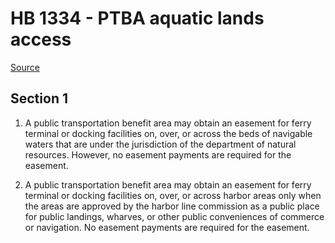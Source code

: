 # HB 1334 - PTBA aquatic lands access

[Source](http://lawfilesext.leg.wa.gov/biennium/2023-24/Pdf/Bills/House%20Bills/1334.pdf)

## Section 1
1. A public transportation benefit area may obtain an easement for ferry terminal or docking facilities on, over, or across the beds of navigable waters that are under the jurisdiction of the department of natural resources. However, no easement payments are required for the easement.

2. A public transportation benefit area may obtain an easement for ferry terminal or docking facilities on, over, or across harbor areas only when the areas are approved by the harbor line commission as a public place for public landings, wharves, or other public conveniences of commerce or navigation. No easement payments are required for the easement.
